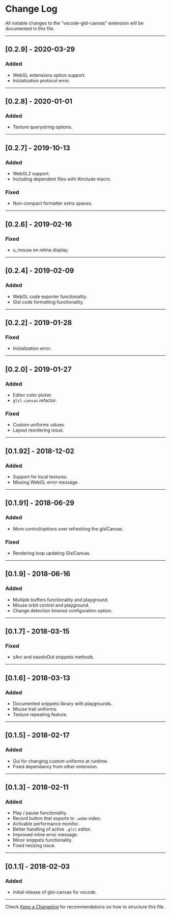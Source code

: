 # Change Log
All notable changes to the "vscode-glsl-canvas" extension will be documented in this file.

---

## [0.2.9] - 2020-03-29
### Added
- WebGL extensions option support.
- Inizialization protocol error.

---

## [0.2.8] - 2020-01-01
### Added
- Texture querystring options.

---

## [0.2.7] - 2019-10-13
### Added
- WebGL2 support.
- Including dependent files with #include macro.
### Fixed
- Non-compact formatter extra spaces.

---

## [0.2.6] - 2019-02-16
### Fixed
- u_mouse on retina display.

---

## [0.2.4] - 2019-02-09
### Added
- WebGL code exporter functionality.
- Glsl code formatting functionality.

---

## [0.2.2] - 2019-01-28
### Fixed
- Inizialization error.

---

## [0.2.0] - 2019-01-27
### Added
- Editor color picker.
- `glsl-canvas` refactor.
### Fixed
- Custom uniforms values.
- Layout reordering issue.

---

## [0.1.92] - 2018-12-02
### Added
- Support for local textures.
- Missing WebGL error message.

---

## [0.1.91] - 2018-06-29
### Added
- More control/options over refreshing the glslCanvas.
### Fixed
- Rendering loop updating GlslCanvas.

---

## [0.1.9] - 2018-06-16
### Added
- Multiple buffers functionality and playground.
- Mouse orbit control and playground.
- Change detection timeout configuration option.

---

## [0.1.7] - 2018-03-15
### Fixed
- sArc and easeInOut snippets methods.

---

## [0.1.6] - 2018-03-13
### Added
- Documented snippets library with playgrounds.
- Mouse trail uniforms.
- Texture repeating feature.

---

## [0.1.5] - 2018-02-17
### Added
- Gui for changing custom uniforms at runtime.
- Fixed dependancy from other extension.

---

## [0.1.3] - 2018-02-11
### Added
- Play / pause functionality.
- Record button that exports to ```.webm``` video.
- Activable performance monitor.
- Better handling of active ```.glsl``` editor.
- Improved inline error message.
- Minor snippets functionality.
- Fixed resizing issue.

---

## [0.1.1] - 2018-02-03
### Added
- Initial release of glsl-canvas for vscode.

---

Check [Keep a Changelog](http://keepachangelog.com/) for recommendations on how to structure this file.
